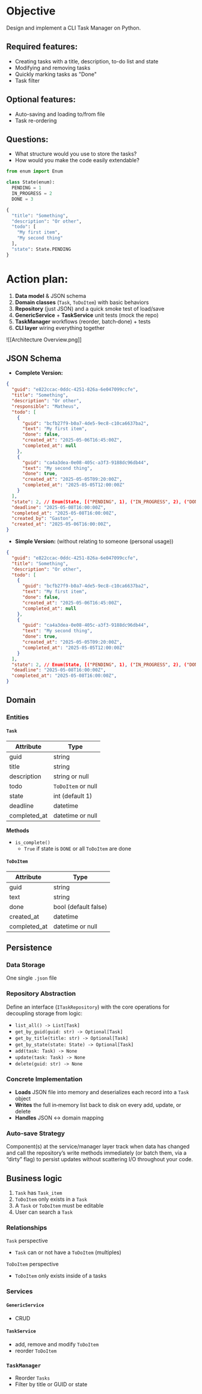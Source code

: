 # Objective
Design and implement a CLI Task Manager on Python.

## Required features:
* Creating tasks with a title, description, to-do list and state
* Modifying and removing tasks
* Quickly marking tasks as "Done"
* Task filter

## Optional features:
* Auto-saving and loading to/from file
* Task re-ordering

## Questions:
* What structure would you use to store the tasks?
* How would you make the code easily extendable?


```python
from enum import Enum

class State(enum):
  PENDING = 1
  IN_PROGRESS = 2
  DONE = 3

{
  "title": "Something",
  "description": "Or other",
  "todo": [
    "My first item",
    "My second thing"
  ],
  "state": State.PENDING 
}
```

# Action plan:
1. **Data model** & JSON schema
2. **Domain classes** (`Task`, `ToDoItem`) with basic behaviors
3. **Repository** (just JSON) and a quick smoke test of load/save
4. **GenericService** + **TaskService** unit tests (mock the repo)
5. **TaskManager** workflows (reorder, batch‑done) + tests
6. **CLI layer** wiring everything together


![[Architecture Overview.png]]

## JSON Schema
- **Complete Version:**

```json
{
  "guid": "e822ccac-0ddc-4251-826a-6e047099ccfe",
  "title": "Something",
  "description": "Or other",
  "responsible": "Matheus",
  "todo": [
    {
      "guid": "bcfb27f9-b0a7-4de5-9ec8-c10ca6637ba2",
      "text": "My first item",
      "done": false,
      "created_at": "2025-05-06T16:45:00Z",
      "completed_at": null
    },
    {
      "guid": "ca4a3dea-0e08-405c-a3f3-9188dc96db44",
      "text": "My second thing",
      "done": true,
      "created_at": "2025-05-05T09:20:00Z",
      "completed_at": "2025-05-05T12:00:00Z" 
    }
  ],
  "state": 2, // Enum(State, [("PENDING", 1), ("IN_PROGRESS", 2), ("DONE", 3)]),
  "deadline": "2025-05-08T16:00:00Z",
  "completed_at": "2025-05-08T16:00:00Z",
  "created_by": "Gaston",
  "created_at": "2025-05-06T16:00:00Z",
}
```

- **Simple Version:** (without relating to someone (personal usage))

```json
{
  "guid": "e822ccac-0ddc-4251-826a-6e047099ccfe",
  "title": "Something",
  "description": "Or other",
  "todo": [
    {
      "guid": "bcfb27f9-b0a7-4de5-9ec8-c10ca6637ba2",
      "text": "My first item",
      "done": false,
      "created_at": "2025-05-06T16:45:00Z",
      "completed_at": null
    },
    {
      "guid": "ca4a3dea-0e08-405c-a3f3-9188dc96db44",
      "text": "My second thing",
      "done": true,
      "created_at": "2025-05-05T09:20:00Z",
      "completed_at": "2025-05-05T12:00:00Z" 
    }
  ],
  "state": 2, // Enum(State, [("PENDING", 1), ("IN_PROGRESS", 2), ("DONE", 3)]),
  "deadline": "2025-05-08T16:00:00Z",
  "completed_at": "2025-05-08T16:00:00Z",
}
```

## Domain 
### Entities
#### `Task`

| Attribute    | Type               |
| ------------ | ------------------ |
| guid         | string             |
| title        | string             |
| description  | string or null     |
| todo         | `ToDoItem` or null |
| state        | int (default 1)    |
| deadline     | datetime           |
| completed_at | datetime or null   |

**Methods**
- `is_complete()`
	- `True` if state is `DONE` or all `ToDoItem` are done

#### `ToDoItem`
| Attribute    | Type                 |
| ------------ | -------------------- |
| guid         | string               |
| text         | string               |
| done         | bool (default false) |
| created_at   | datetime             |
| completed_at | datetime or null     |


## Persistence
### Data Storage
One single `.json` file

### Repository Abstraction
Define an interface (`ITaskRepository`) with the core operations for decoupling storage from logic:
- `list_all() -> List[Task]`
- `get_by_guid(guid: str) -> Optional[Task]`
- `get_by_title(title: str) -> Optional[Task]`
- `get_by_state(state: State) -> Optional[Task]`
- `add(task: Task) -> None`
- `update(task: Task) -> None`
- `delete(guid: str) -> None`

### Concrete Implementation
- **Loads** JSON file into memory and deserializes each record into a `Task` object
- **Writes** the full in‑memory list back to disk on every add, update, or delete
- **Handles** JSON ↔ domain mapping

### Auto‑save Strategy  
Component(s) at the service/manager layer track when data has changed and call the repository’s write methods immediately (or batch them, via a “dirty” flag) to persist updates without scattering I/O throughout your code.

## Business logic
1. `Task` has `Task_item`
2. `ToDoItem` only exists in a `Task`
3.  A `Task` or `ToDoItem` must be editable
4.  User can search a `Task`

### Relationships
`Task` perspective
- `Task` can or not have a `ToDoItem` (multiples)

`ToDoItem` perspective
- `ToDoItem` only exists inside of a tasks

### Services
#### `GenericService`
- CRUD

#### `TaskService`
- add, remove and modify `ToDoItem`
- reorder `ToDoItem`

### `TaskManager`
- Reorder `Tasks`
- Filter by title or GUID or state
